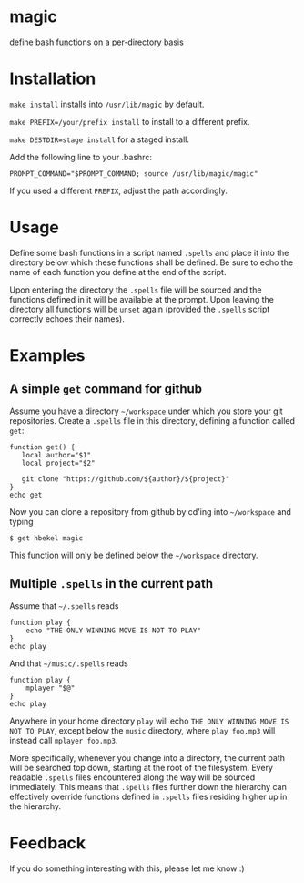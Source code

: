# magic
define bash functions on a per-directory basis

# Installation

`make install` installs into `/usr/lib/magic` by default.

`make PREFIX=/your/prefix install` to install to a different prefix.

`make DESTDIR=stage install` for a staged install.

Add the following line to your .bashrc:

    PROMPT_COMMAND="$PROMPT_COMMAND; source /usr/lib/magic/magic"

If you used a different `PREFIX`, adjust the path accordingly.

# Usage

Define some bash functions in a script named `.spells` and place it into the 
directory below which these functions shall be defined. Be sure to echo
the name of each function you define at the end of the script.

Upon entering the directory the `.spells` file will be sourced and the functions 
defined in it will be available at the prompt. Upon leaving the directory all functions
will be `unset` again (provided the `.spells` script correctly echoes their names).

# Examples

## A simple `get` command for github

Assume you have a directory `~/workspace` under which you store your git repositories.
Create a `.spells` file in this directory, defining a function called `get`:
    
    function get() {
       local author="$1"
       local project="$2"
      
       git clone "https://github.com/${author}/${project}"
    }
    echo get

Now you can clone a repository from github by cd'ing into `~/workspace` and typing

    $ get hbekel magic

This function will only be defined below the `~/workspace` directory.

## Multiple `.spells` in the current path

Assume that `~/.spells` reads

    function play {
        echo "THE ONLY WINNING MOVE IS NOT TO PLAY"
    }
    echo play

And that `~/music/.spells` reads

    function play {
        mplayer "$@"
    }
    echo play
    

Anywhere in your home directory `play` will echo `THE ONLY WINNING MOVE IS NOT TO PLAY`, except below the `music`
directory, where `play foo.mp3` will instead call `mplayer foo.mp3`.

More specifically, whenever you change into a directory, the current path will be searched top down, starting at 
the root of the filesystem. Every readable `.spells` files encountered along the way will be sourced immediately.
This means that `.spells` files further down the hierarchy can effectively override functions defined in `.spells`
files residing higher up in the hierarchy.

# Feedback

If you do something interesting with this, please let me know :)